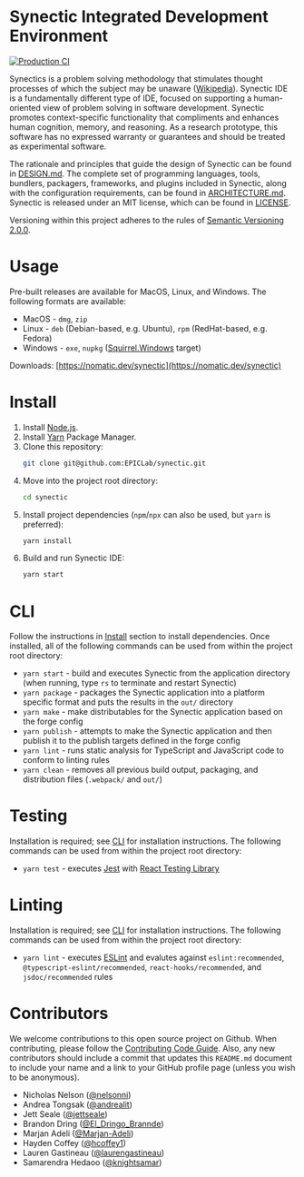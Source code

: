 # Synectic Integrated Development Environment
[![Production CI](https://github.com/EPICLab/synectic/actions/workflows/production.yml/badge.svg)](https://github.com/EPICLab/synectic/actions/workflows/production.yml)

Synectics is a problem solving methodology that stimulates thought processes of which the subject may be unaware ([Wikipedia](https://en.wikipedia.org/wiki/Synectics)). Synectic IDE is a fundamentally different type of IDE, focused on supporting a human-oriented view of problem solving in software development. Synectic promotes context-specific functionality that compliments and enhances human cognition, memory, and reasoning. As a research prototype, this software has no expressed warranty or guarantees and should be treated as experimental software.

The rationale and principles that guide the design of Synectic can be found in [DESIGN.md](https://github.com/EPICLab/synectic/blob/master/DESIGN.md). The complete set of programming languages, tools, bundlers, packagers, frameworks, and plugins included in Synectic, along with the configuration requirements, can be found in [ARCHITECTURE.md](https://github.com/EPICLab/synectic/blob/master/ARCHITECTURE.md). Synectic is released under an MIT license, which can be found in [LICENSE](https://github.com/EPICLab/synectic/blob/master/LICENSE).

Versioning within this project adheres to the rules of [Semantic Versioning 2.0.0](https://semver.org/).

# Usage

Pre-built releases are available for MacOS, Linux, and Windows. The following formats are available:
* MacOS - `dmg`, `zip`
* Linux - `deb` (Debian-based, e.g. Ubuntu), `rpm` (RedHat-based, e.g. Fedora)
* Windows - `exe`, `nupkg` ([Squirrel.Windows](https://www.electronforge.io/config/makers/squirrel.windows) target)

Downloads: [https://nomatic.dev/synectic](https://nomatic.dev/synectic)

# Install

1. Install [Node.js](https://nodejs.org/en/).
2. Install [Yarn](https://yarnpkg.com/lang/en/) Package Manager.
3. Clone this repository:
    ```bash
    git clone git@github.com:EPICLab/synectic.git
    ```
4. Move into the project root directory:
    ```bash
    cd synectic
    ```
5. Install project dependencies (`npm`/`npx` can also be used, but `yarn` is preferred):
    ```bash
    yarn install
    ```
6. Build and run Synectic IDE:
    ```bash
    yarn start
    ```

# CLI

Follow the instructions in [Install](#Install) section to install dependencies. Once installed, all of the following commands can be used from within the project root directory:
* `yarn start` - build and executes Synectic from the application directory (when running, type `rs` to terminate and restart Synectic)
* `yarn package` - packages the Synectic application into a platform specific format and puts the results in the `out/` directory
* `yarn make` - make distributables for the Synectic application based on the forge config
* `yarn publish` - attempts to make the Synectic application and then publish it to the publish targets defined in the forge config
* `yarn lint` - runs static analysis for TypeScript and JavaScript code to conform to linting rules
* `yarn clean` - removes all previous build output, packaging, and distribution files (`.webpack/` and `out/`)

# Testing

Installation is required; see [CLI](#CLI) for installation instructions. The following commands can be used from within the project root directory:
* `yarn test` - executes [Jest](https://jestjs.io/) with [React Testing Library](https://testing-library.com/docs/react-testing-library/intro/)

# Linting

Installation is required; see [CLI](#CLI) for installation instructions. The following commands can be used from within the project root directory:
* `yarn lint` - executes [ESLint](https://eslint.org/) and evalutes against `eslint:recommended`, `@typescript-eslint/recommended`, `react-hooks/recommended`, and `jsdoc/recommended` rules

# Contributors

We welcome contributions to this open source project on Github. When contributing, please follow the [Contributing Code Guide](https://github.com/EPICLab/synectic/blob/master/CONTRIBUTING.md). Also, any new contributors should include a commit that updates this `README.md` document to include your name and a link to your GitHub profile page (unless you wish to be anonymous).

- Nicholas Nelson ([@nelsonni](https://github.com/nelsonni))
- Andrea Tongsak ([@andrealit](https://github.com/andrealit))
- Jett Seale ([@jettseale](https://github.com/jettseale))
- Brandon Dring ([@El_Dringo_Brannde](https://github.com/El-Dringo-Brannde))
- Marjan Adeli ([@Marjan-Adeli](https://github.com/Marjan-Adeli))
- Hayden Coffey ([@hcoffey1](https://github.com/hcoffey1))
- Lauren Gastineau ([@laurengastineau](https://github.com/laurengastineau))
- Samarendra Hedaoo ([@knightsamar](https://github.com/knightsamar))
